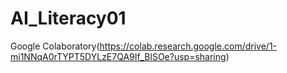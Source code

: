 # AI_Literacy01

Google Colaboratory(https://colab.research.google.com/drive/1-mi1NNqA0rTYPT5DYLzE7QA9If_BlSOe?usp=sharing)
